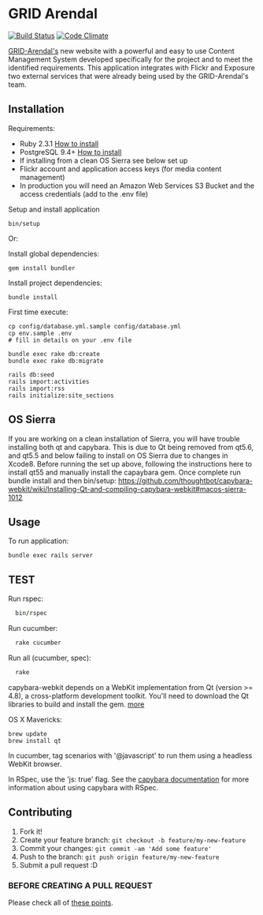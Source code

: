 # GRID Arendal

[![Build Status](https://travis-ci.org/Vizzuality/grid-arendal.svg?branch=master)](https://travis-ci.org/Vizzuality/grid-arendal) [![Code Climate](https://codeclimate.com/github/Vizzuality/grid-arendal/badges/gpa.svg)](https://codeclimate.com/github/Vizzuality/grid-arendal)

[GRID-Arendal's](https://www.grida.no) new website with a powerful and easy to
use Content Management System developed specifically for the project and to meet
the identified requirements.
This application integrates with Flickr and Exposure two external services that
were already being used by the GRID-Arendal's team.

## Installation

Requirements:

* Ruby 2.3.1 [How to install](https://gorails.com/setup/osx/10.10-yosemite)
* PostgreSQL 9.4+ [How to install](http://exponential.io/blog/2015/02/21/install-postgresql-on-mac-os-x-via-brew/)
* If installing from a clean OS Sierra see below set up
* Flickr account and application access keys (for media content management)
* In production you will need an Amazon Web Services S3 Bucket and the access credentials (add to the .env file)

Setup and install application

    bin/setup

Or:

Install global dependencies:

    gem install bundler

Install project dependencies:

    bundle install

First time execute:

    cp config/database.yml.sample config/database.yml
    cp env.sample .env
    # fill in details on your .env file

    bundle exec rake db:create
    bundle exec rake db:migrate

    rails db:seed
    rails import:activities
    rails import:rss
    rails initialize:site_sections

## OS Sierra

If you are working on a clean installation of Sierra, you will have trouble installing both qt and capybara. This is due to Qt being removed from qt5.6, and qt5.5 and below failing to install on OS Sierra due to changes in Xcode8. Before running the set up above, following the instructions here to install qt55 and manually install the capaybara gem. Once complete run bundle install and then bin/setup: https://github.com/thoughtbot/capybara-webkit/wiki/Installing-Qt-and-compiling-capybara-webkit#macos-sierra-1012

## Usage

To run application:

    bundle exec rails server

## TEST

  Run rspec:

```ruby
  bin/rspec
```
  Run cucumber:

```ruby
  rake cucumber
```
  Run all (cucumber, spec):

```ruby
  rake
```

capybara-webkit depends on a WebKit implementation from Qt (version >= 4.8), a cross-platform development toolkit. You'll need to download the Qt libraries to build and install the gem. [more](https://github.com/thoughtbot/capybara-webkit/wiki/Installing-Qt-and-compiling-capybara-webkit)

OS X Mavericks:

    brew update
    brew install qt

In cucumber, tag scenarios with '@javascript' to run them using a headless WebKit browser.

In RSpec, use the 'js: true' flag. See the [capybara documentation](http://rubydoc.info/gems/capybara#Using_Capybara_with_RSpec) for more information about using capybara with RSpec.

## Contributing

1. Fork it!
2. Create your feature branch: `git checkout -b feature/my-new-feature`
3. Commit your changes: `git commit -am 'Add some feature'`
4. Push to the branch: `git push origin feature/my-new-feature`
5. Submit a pull request :D

### BEFORE CREATING A PULL REQUEST

  Please check all of [these points](https://github.com/Vizzuality/grid-arendal/blob/master/CONTRIBUTING.md).

